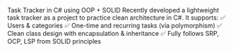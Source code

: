 Task Tracker in C# using OOP + SOLID
Recently developed a lightweight task tracker as a project to practice clean architecture in C#. It supports:
 ✅ Users & categories
 ✅ One-time and recurring tasks (via polymorphism)
 ✅ Clean class design with encapsulation & inheritance
 ✅ Fully follows SRP, OCP, LSP from SOLID principles

